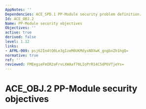 ```yaml
---
AppNotes: ''
Dependencies: ACE_SPD.1 PP-Module security problem definition.
Id: ACE_OBJ.2
Name: PP-Module security objectives
Objectives: ''
active: true
derived: false
level: 1.12
links:
- AFML-009: psj62In4tQ0Le3gIzeM0UKMdyxNDXwK_gngbxZh1hgQ=
normative: true
ref: ''
reviewed: FMEegieFmIR2aFrvLXWAaf70LIoPrR14C5dPGVTjeYs=
---
```


# ACE_OBJ.2 PP-Module security objectives